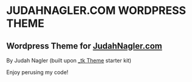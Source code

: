 JUDAHNAGLER.COM WORDPRESS THEME
===============================

Wordpress Theme for [JudahNagler.com](http://www.judahnagler.com/)
------------------------------------------------------------------  

By Judah Nagler (built upon [_tk Theme](http://themekraft.com/tk-wordpress-bootstrap-starter-theme/) starter kit)  

Enjoy perusing my code!